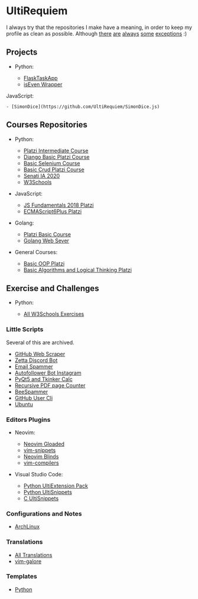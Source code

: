 # UltiRequiem

I always try that the repositories I make have a meaning,
in order to keep my profile as clean as possible.
Although
[there](https://github.com/UltiRequiem/nvim-gloaded.lua)
[are](https://github.com/UltiRequiem/email-spammer)
[always](https://github.com/UltiRequiem/github-web-scraper)
[some](https://github.com/UltiRequiem/Autofollower-Bot-IG)
[exceptions](https://github.com/UltiRequiem/grammarly-clone) :)

## Projects

- Python:

  - [FlaskTaskApp](https://github.com/UltiRequiem/flask-taskapp)
  - [isEven Wrapper](https://github.com/UltiRequiem/isEven.py)

JavaScript:

    - [SimonDice](https://github.com/UltiRequiem/SimonDice.js)

## Courses Repositories

- Python:

  - [Platzi Intermediate Course](https://github.com/UltiRequiem/intermediate-python-platzi)
  - [Django Basic Platzi Course](https://github.com/UltiRequiem/Platizgram-Django-PostgreSQL)
  - [Basic Selenium Course](https://github.com/UltiRequiem/basic-selenium-python)
  - [Basic Crud Platzi Course](https://github.com/UltiRequiem/basic-crud-python-platzi)
  - [Senati IA 2020](https://github.com/UltiRequiem/Python-Senati-2020)
  - [W3Schools](https://github.com/UltiRequiem/Python-Tutorial-W3Schools)

- JavaScript:

  - [JS Fundamentals 2018 Platzi](https://github.com/UltiRequiem/js-fundamentals-2018)
  - [ECMAScript6Plus Platzi](https://github.com/UltiRequiem/ECMAScript6Plus-Platzi)

- Golang:

  - [Platzi Basic Course](https://github.com/UltiRequiem/basic-go-platzi)
  - [Golang Web Sever](https://github.com/UltiRequiem/pratice-golang-platzi)

- General Courses:
  - [Basic OOP Platzi](https://github.com/UltiRequiem/basic-oop-platzi)
  - [Basic Algorithms and Logical Thinking Platzi](https://github.com/UltiRequiem/basic-algorithms-logical-thinking-platzi)

## Exercise and Challenges

- Python:

  - [All W3Schools Exercises](https://github.com/UltiRequiem/W3Schools-Python-Exercises)

### Little Scripts

Several of this are archived.

- [GitHub Web Scraper](https://github.com/UltiRequiem/github-web-scraper)
- [Zetta Discord Bot](https://github.com/UltiRequiem/Zetta-Discord-Bot)
- [Email Spammer](https://github.com/UltiRequiem/email-spammer)
- [Autofollower Bot Instagram](https://github.com/UltiRequiem/Autofollower-Bot-IG)
- [PyQt5 and Tkinker Calc](https://github.com/UltiRequiem/calc-pyqt5-tkinker)
- [Recursive PDF page Counter](https://github.com/UltiRequiem/recursive-pdf-page-counter)
- [BeeSpammer](https://github.com/UltiRequiem/BeeSpammer.py)
- [GitHub User Cli](https://github.com/UltiRequiem/github-user-cli)
- [Ubuntu](https://github.com/UltiRequiem/Ubuntu-20.04)

### Editors Plugins

- Neovim:

  - [Neovim Gloaded](https://github.com/UltiRequiem/nvim-gloaded.lua)
  - [vim-snippets](https://github.com/UltiRequiem/vim-snippets)
  - [Neovim Blinds](https://github.com/UltiRequiem/blinds-nvim.lua)
  - [vim-compilers](https://github.com/UltiRequiem/vim-compilers)

- Visual Studio Code:

  - [Python UltiExtension Pack](https://github.com/UltiRequiem/Python-UltiExtension-Pack-VSCode)
  - [Python UltiSnippets](https://github.com/UltiRequiem/Python-UltiSnippets-VSCode-Extension)
  - [C UltiSnippets](https://github.com/UltiRequiem/C-UltiSnippets-VSCode-Extension)

### Configurations and Notes

- [ArchLinux](https://github.com/UltiRequiem/Archlinux)

### Translations

- [All Translations](https://github.com/UltiRequiem/traducciones)
- [vim-galore](https://github.com/UltiRequiem/vim-galore-es)

### Templates

- [Python](https://github.com/UltiRequiem/python_template)
